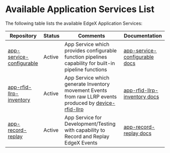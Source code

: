 # Available Application Services List

The following table lists the available EdgeX Application Services:

| Repository                               | Status | Comments                                                                                                                                                                       | Documentation                                                        |
| ------------------------------------------------------------ | ------ |--------------------------------------------------------------------------------------------------------------------------------------------------------------------------------|----------------------------------------------------------------------|
| [app-service-configurable](https://github.com/edgexfoundry/app-service-configurable/tree/{{edgexversion}}) | Active | App Service which provides configurable function pipelines capability for built-in pipeline functions                                                                          | [app-service-configurable docs](./AppServiceConfigurable/Purpose.md) |
| [app-rfid-llrp-inventory](https://github.com/edgexfoundry/app-rfid-llrp-inventory/tree/{{edgexversion}}) | Active | App Service which generate Inventory movement Events from raw LLRP events produced by [device-rfid-llrp](https://github.com/edgexfoundry/device-rfid-llrp-go/tree/{{edgexversion}}) | [app-rfid-llrp-inventory docs](./AppLLRPInventory.md)                |
| [app-record-replay](https://github.com/edgexfoundry/app-record-replay/tree/{{edgexversion}}) | Active | App Service for Development/Testing with capability to Record and Replay EdgeX Events                                                                                          | [app-record-replay docs](./AppRecordReplay.md)                       |
